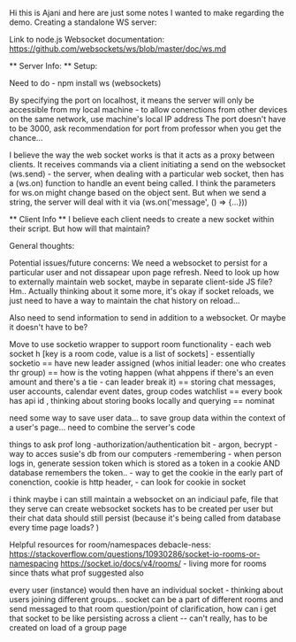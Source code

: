 Hi this is Ajani and here are just some notes I wanted to make regarding the demo. Creating a standalone WS server:

Link to node.js Websocket documentation: https://github.com/websockets/ws/blob/master/doc/ws.md

** Server Info: **
Setup:

Need to do - npm install ws (websockets)

By specifying the port on localhost, it means the server will only be accessible from my local machine - to allow conenctions from other devices on the same network, use machine's local IP address
The port doesn't have to be 3000, ask recommendation for port from professor when you get the chance...

I believe the way the web socket works is that it acts as a proxy between clients. 
It receives commands via a client initiating a send on the websocket (ws.send) - the server, when dealing with a particular web socket, then has a (ws.on) function to handle an event being called. I think the parameters for ws.on might change based on the object sent. But when we send a string, the server will deal with it via (ws.on('message', () => {...}))



** Client Info **
I believe each client needs to create a new socket within their script. But how will that maintain?

General thoughts:

Potential issues/future concerns:
We need a websocket to persist for a particular user and not dissapear upon page refresh. Need to look up how to externally maintain web socket, maybe in separate client-side JS file? Hm..
Actually thinking about it some more, it's okay if socket reloads, we just need to have a way to maintain the chat history on reload...

Also need to send information to send in addition to a websocket. Or maybe it doesn't have to be? 

Move to use socketio wrapper to support room functionality - each web socket h
[key is a room code, value is a list of sockets] - essentially socketio
== have new leader assigned (whos initial leader: one who creates thr group)
== how is the voting happen (what ahppens if there's an even amount and there's a tie - can leader break it) 
== storing chat messages, user accounts, calendar event dates, group codes watchlist
== every book has api id , thinking about storing books locally and querying
== nominat

need some way to save user data... to save group data within the context of a user's page... need to combine the server's code

things to ask prof long
-authorization/authentication bit  - argon, becrypt
-way to acces susie's db from our computers
-remembering 
    - when person logs in, generate session token which is stored as a token in a cookie AND database remembers the token..
    - way to get the cookie in the early part of conenction, cookie is http header, 
    - can look for cookie in socket 

i think maybe i can still maintain a websocket on an indiciaul pafe, file that they serve can create websocket
sockets has to be created per user but their chat data should still persist (because it's being called from database every time page loads? )

Helpful resources for room/namespaces debacle-ness:
https://stackoverflow.com/questions/10930286/socket-io-rooms-or-namespacing
https://socket.io/docs/v4/rooms/ - living more for rooms since thats what prof suggested also

every user (instance) would then have an individual socket - thinking about users joining different groups... socket can be a part of different rooms and send messaged to that room
question/point of clarification, how can i get that socket to be like persisting across a client -- can't really, has to be created on load of a group page